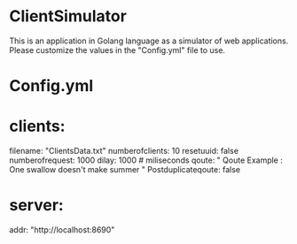 # ClientSimulator
This is an application in Golang language as a simulator of web applications. Please customize the values in the "Config.yml" file to use.

# Config.yml

# clients:
  filename: "ClientsData.txt"
  numberofclients: 10
  resetuuid: false
  numberofrequest: 1000
  dilay: 1000  			# miliseconds 
  qoute: " Qoute Example : One swallow doesn't make summer "
  Postduplicateqoute: false

# server:
  addr: "http://localhost:8690"

  
